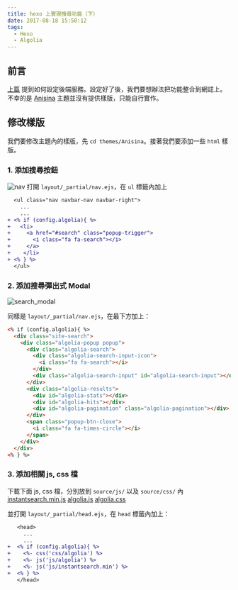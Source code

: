 ```yaml
---
title: hexo 上實現搜尋功能（下）
date: 2017-08-18 15:50:12
tags:
  - Hexo
  - Algolia
---
```

## 前言

[上篇](/blog/2017/08/15/hexo-%E4%B8%8A%E5%AF%A6%E7%8F%BE%E6%90%9C%E5%B0%8B%E5%8A%9F%E8%83%BD%EF%BC%88%E4%B8%8A%EF%BC%89//) 提到如何設定後端服務。設定好了後，我們要想辦法把功能整合到網誌上。不幸的是 [Anisina](https://github.com/Haojen/hexo-theme-Anisina) 主題並沒有提供樣版，只能自行實作。

## 修改樣版

我們要修改主題內的樣版，先 `cd themes/Anisina`。接著我們要添加一些 `html` 樣版。

### 1. 添加搜尋按鈕

![nav](https://user-images.githubusercontent.com/4011729/29450074-d3a28ff8-842f-11e7-8a66-31b93271546b.png)
打開 `layout/_partial/nav.ejs`，在 `ul` 標籤內加上
```diff
  <ul class="nav navbar-nav navbar-right">
    ...
    ...
+ <% if (config.algolia){ %>
+   <li>
+     <a href="#search" class="popup-trigger">
+       <i class="fa fa-search"></i>
+     </a>
+    </li>
+ <% } %>
  </ul>
```

### 2. 添加搜尋彈出式 Modal

![search_modal](https://user-images.githubusercontent.com/4011729/29450597-d964a08c-8431-11e7-9a69-c40d2035457b.png)

同樣是 `layout/_partial/nav.ejs`，在最下方加上：
```html
<% if (config.algolia){ %>
  <div class="site-search">
    <div class="algolia-popup popup">
      <div class="algolia-search">
        <div class="algolia-search-input-icon">
          <i class="fa fa-search"></i>
        </div>
        <div class="algolia-search-input" id="algolia-search-input"></div>
      </div>
      <div class="algolia-results">
        <div id="algolia-stats"></div>
        <div id="algolia-hits"></div>
        <div id="algolia-pagination" class="algolia-pagination"></div>
      </div>
      <span class="popup-btn-close">
        <i class="fa fa-times-circle"></i>
      </span>
    </div>
  </div>
<% } %>
```

### 3. 添加相關 js, css 檔

下載下面 js, css 檔，分別放到 `source/js/` 以及 `source/css/` 內
<a href="/blog/js/instantsearch.min.js" target="_blank">instantsearch.min.js</a>
<a href="/blog/js/algolia.js" target="_blank">algolia.js</a>
<a href="/blog/css/algolia.css" target="_blank">algolia.css</a>

並打開 `layout/_partial/head.ejs`，在 `head` 標籤內加上：
```diff
   <head>
     ...
     ...
+  <% if (config.algolia){ %>
+    <%- css('css/algolia') %>
+    <%- js('js/algolia') %>
+    <%- js('js/instantsearch.min') %>
+  <% } %>
   </head>
 ```


